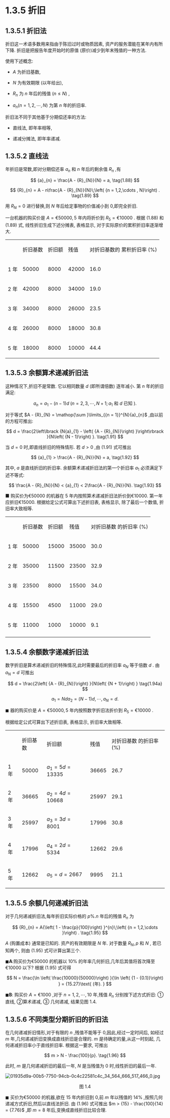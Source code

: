 # 1.3.5 折旧

## 1.3.5.1 折旧法

折旧这一术语多数用来指由于陈旧过时或物质因素, 资产的服务潜能在某年内有所下降. 折旧是把报告年度开始时的原值 (原价)减少到年末残值的一种方法.

使用下述概念:

- $A$ 为折旧基数,

- $N$ 为有效期限 (以年给出),

- ${R}_{n}$ 为 $n$ 年后的残值 $\left( {n \leq  N}\right)$ ,

- ${a}_{n}\left( {n = 1,2,\cdots , N}\right)$ 为第 $n$ 年的折旧率.

折旧法不同于其他基于分期偿还率的方法:

- 直线法, 即年率相等,

- 递减分摊法, 即年率递减.

## 1.3.5.2 直线法

年折旧是常数,即对分期偿还率 ${a}_{n}$ 和 $n$ 年后的剩余值 ${R}_{n}$ ,有

$$
{a}_{n} = \frac{A - {R}_{N}}{N} = a, \tag{1.88}
$$

$$
{R}_{n} = A - n\frac{A - {R}_{N}}{N}\;\left( {n = 1,2,\cdots , N}\right) . \tag{1.89}
$$

用 ${R}_{N} = 0$ 进行替换,则 $N$ 年后给定事物的价值减小到 0,即完全折旧.

一台机器的购买价是 $A = \text{€}{50000},5$ 年内将折价到 ${R}_{5} = \text{€}{10000}$ . 根据 (1.88) 和 (1.89) 式, 线性折旧生成下述分摊表, 表格显示, 对于实际原价的累积折旧率逐渐增大.

<table><tr><td/><td>

折旧基数

</td><td>

折旧额

</td><td>

残值

</td><td>

对折旧基数的 累积折旧率 (%)

</td></tr><tr><td>

1 年

</td><td>

50000

</td><td>

8000

</td><td>

42000

</td><td>

16.0

</td></tr><tr><td>

2 年

</td><td>

42000

</td><td>

8000

</td><td>

34000

</td><td>

19.0

</td></tr><tr><td>

3 年

</td><td>

34000

</td><td>

8000

</td><td>

26000

</td><td>

23.5

</td></tr><tr><td>

4 年

</td><td>

26000

</td><td>

8000

</td><td>

18000

</td><td>

30.8

</td></tr><tr><td>

5 年

</td><td>

18000

</td><td>

8000

</td><td>

10000

</td><td>

44.4

</td></tr></table>

## 1.3.5.3 余额算术递减折旧法

这种情况下,折旧不是常数. 它以相同数量 $d$ (即所谓倍数) 逐年减小. 第 $n$ 年的折旧满足:

$$
{a}_{n} = {a}_{1} - \left( {n - 1}\right) d\;\left( {n = 2,3,\cdots , N + 1;{a}_{1}\text{ 和 }d\text{ 已知 }}\right) . \tag{1.90}
$$

对于等式 $A - {R}_{N} = \mathop{\sum }\limits_{{n = 1}}^{N}{a}_{n}$ ,由以前的方程可推出:

$$
d = \frac{2\left\lbrack  {N{a}_{1} - \left( {A - {R}_{N}}\right) }\right\rbrack  }{N\left( {N - 1}\right) }. \tag{1.91}
$$

当 $d = 0$ 时,即直线折旧的特殊情形. 若 $d > 0$ ,由 (1.91) 式可推出

$$
{a}_{1} > \frac{A - {R}_{N}}{N} = a, \tag{1.92}
$$

其中, $a$ 是直线折旧的折旧率. 余额算术递减折旧法的第一个折旧率 ${a}_{1}$ 必须满足下述不等式:

$$
\frac{A - {R}_{N}}{N} < {a}_{1} < 2\frac{A - {R}_{N}}{N}. \tag{1.93}
$$

■ 购买价为€50000 的机器在 5 年内按照算术递减折旧法折价到€10000. 第一年应折旧€15000. 根据给定公式可算出下述折旧表, 表格显示, 除了最后一个数值, 折旧率大致相等.

<table><tr><td/><td>

折旧基数

</td><td>

折旧额

</td><td>

残值

</td><td>

对折旧基数 的折旧率 (%)

</td></tr><tr><td>

1 年

</td><td>

50000

</td><td>

15000

</td><td>

35000

</td><td>

30.0

</td></tr><tr><td>

2 年

</td><td>

35000

</td><td>

11500

</td><td>

23500

</td><td>

32.9

</td></tr><tr><td>

3 年

</td><td>

23500

</td><td>

8000

</td><td>

15500

</td><td>

34.0

</td></tr><tr><td>

4 年

</td><td>

15500

</td><td>

4500

</td><td>

11000

</td><td>

29.0

</td></tr><tr><td>

5 年

</td><td>

11000

</td><td>

1000

</td><td>

10000

</td><td>

9.1

</td></tr><tr><td/><td/><td/><td/><td/></tr></table>

## 1.3.5.4 余额数字递减折旧法

数字折旧是算术递减折旧的特殊情况,此时需要最后的折旧率 ${a}_{N}$ 等于倍数 $d$ . 由 ${a}_{N} = d$ 可推出

$$
d = \frac{2\left( {A - {R}_{N}}\right) }{N\left( {N + 1}\right) } \tag{1.94a}
$$

$$
{a}_{1} = {Nd}{a}_{2} = \left( {N - 1}\right) d,\cdots ,{a}_{N} = d. \tag{1.94b}
$$

$\blacksquare$ 器的购买价是 $A = \text{€}{50000},5$ 年内按照数字折旧法折价到 ${R}_{5} = \text{€}{10000}$ .

根据给定公式可算出下述折旧表, 表格显示, 折旧率大致相等.

<table><tr><td/><td>

折旧基数

</td><td>

折旧额

</td><td>

残值

</td><td>

对折旧基数 的折旧率 (%)

</td></tr><tr><td>

1 年

</td><td>

50000

</td><td>

${a}_{1} = {5d} = {13335}$

</td><td>

36665

</td><td>

26.7

</td></tr><tr><td>

2 年

</td><td>

36665

</td><td>

${a}_{2} = {4d} = {10668}$

</td><td>

25997

</td><td>

29.1

</td></tr><tr><td>

3 年

</td><td>

25997

</td><td>

${a}_{3} = {3d} = {8001}$

</td><td>

17996

</td><td>

30.8

</td></tr><tr><td>

4 年

</td><td>

17996

</td><td>

${a}_{4} = {2d} = {5334}$

</td><td>

12662

</td><td>

29.6

</td></tr><tr><td>

5 年

</td><td>

12662

</td><td>

${a}_{5} = d = {2667}$

</td><td>

9995

</td><td>

21.1

</td></tr></table>

## 1.3.5.5 余额几何递减折旧法

对于几何递减折旧法,每年折旧实际价格的 $p\% .n$ 年后的残值 ${R}_{n}$ 为

$$
{R}_{n} = A{\left( 1 - \frac{p}{100}\right) }^{n}\;\left( {n = 1,2,\cdots }\right) . \tag{1.95}
$$

$A$ (购置成本) 通常是已知的. 资产的有效期限是 $N$ 年. 对于数量 ${R}_{N}, p$ 和 $N$ , 若已知两个, 则由 (1.95) 式可计算出第三个.

$\blacksquare \mathbf{A}$:购买价为€50000 的机器以 10% 的年率几何折旧,几年后其值将首次降至€10000 以下? 根据 (1.95) 式可得

$$
N = \frac{\ln \left( \frac{10000}{50000}\right) }{\ln \left( {1 - {0.1}}\right) } = {15.27}\text{ (年). }
$$

$\blacksquare \mathbf{B}$: 购买价 $A = \text{€}{1000}$ ,对于 $n = 1,2,\cdots ,{10}$ 年,残值 ${R}_{n}$ 分别按下述方式折旧: ①直线, ②算术递减, ③ 几何递减, 结果见图 1.4.

## 1.3.5.6 不同类型分期折旧的折旧法

在几何递减折旧情形,对于有限的 $n$ ,残值不能等于 0,因此,经过一定时间后, 如经过 $m$ 年,几何递减折旧变换成直线折旧是合理的. $m$ 是待确定的量,从这一时刻起, 几何递减折旧率小于直线折旧率. 根据这一要求, 可推出

$$
m > N - \frac{100}{p}. \tag{1.96}
$$

此时, $m$ 是几何递减折旧的最后一年, $N$ 是当残值为 0 时,线性折旧的最后一年.

![01935d9a-00b5-7750-94cb-0c4c22581c4c_34_564_666_517_466_0.jpg](/images/01935d9a-00b5-7750-94cb-0c4c22581c4c_34_564_666_517_466_0.jpg)

<center>图 1.4</center>

$\blacksquare$ 买价为€50000 的机器,欲在 15 年内折旧到 0,前 $m$ 年以残值的 ${14}\%$ ,按照几何递减方式折旧,然后以直线法折旧. 由 (1.96) 式可推出 $m > {15} - \frac{100}{14} = {7.76}$ ,即 $m = 8$ 年后,变换成直线折旧比较合理.

